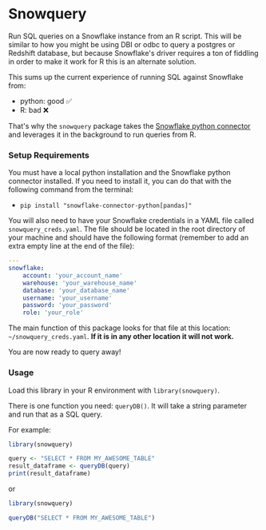 # Snowquery

Run SQL queries on a Snowflake instance from an R script. This will be similar to how you might be using DBI or odbc to query a postgres or Redshift database, but because Snowflake's driver requires a ton of fiddling in order to make it work for R this is an alternate solution.

This sums up the current experience of running SQL against Snowflake from:
  - python: good &#x2705;
  - R: bad &#x274C;

That's why the `snowquery` package takes the [Snowflake python connector](https://docs.snowflake.com/en/developer-guide/python-connector/python-connector-pandas) and leverages it in the background to run queries from R.

### Setup Requirements

You must have a local python installation and the Snowflake python connector installed. If you need to install it, you can do that with the following command from the terminal:
  - `pip install "snowflake-connector-python[pandas]"`

You will also need to have your Snowflake credentials in a YAML file called `snowquery_creds.yaml`. The file should be located in the
root directory of your machine and should have the following format (remember to add an extra empty line at the end of the file):

```yaml
---
snowflake:
    account: 'your_account_name'
    warehouse: 'your_warehouse_name'
    database: 'your_database_name'
    username: 'your_username'
    password: 'your_password'
    role: 'your_role'
```

The main function of this package looks for that file at this location: `~/snowquery_creds.yaml`. **If it is in any other location it will not work.**

You are now ready to query away!

### Usage

Load this library in your R environment with `library(snowquery)`.

There is one function you need: `queryDB()`. It will take a string parameter and run that as a SQL query.

For example:

```R
library(snowquery)

query <- "SELECT * FROM MY_AWESOME_TABLE"
result_dataframe <- queryDB(query)
print(result_dataframe)
```

or 

```R
library(snowquery)

queryDB("SELECT * FROM MY_AWESOME_TABLE")
```